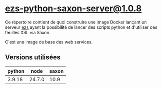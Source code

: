 # ezs-python-saxon-server@1.0.8

Ce répertoire contient de quoi construire une image Docker lançant un serveur
[ezs](https://github.com/Inist-CNRS/ezs) ayant la possibilité de lancer des
scripts python et d'utiliser des feuilles XSL via Saxon.

C'est une image de base des web services.

## Versions utilisées

| python | node   | saxon |
| ------ | ------ | ----- |
| 3.9.18 | 24.7.0 | 10.9  |
